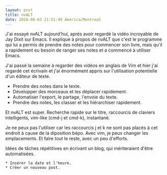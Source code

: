 ```yaml
---
layout: post
title: nvALT
date: 2016-06-03 21:51:49 America/Montreal
---
```

J'ai essayé nvALT aujourd'hui, après avoir regardé la vidéo incroyable
de Jay Dixit sur Emacs. Il explique à propos de nvALT que c'est
le programme qui lui a permis de prendre des notes pour commencer son
livre, mais qu'il a rapidement eu besoin de ranger ses notes et a
commencé à utiliser Emacs.

J'ai passé la semaine à regarder des vidéos en anglais de Vim et hier
j'ai regardé cet écrivain et j'ai énormément appris sur l'utilisation
potentielle d'un éditeur de texte.

* Prendre des notes dans le texte.
* Développer des morceaux et les déplacer rapidement.
* Automatiser l'export, le partage, l'envoie du texte.
* Prendre des notes, les classer et les hiérarchiser rapidement.

Et nvALT est super. Recherche rapide sur le titre, raccourcis de
claviers intelligents, vim-like (cmd-j et cmd-k), instantané. 

Je ne peux pas l'utiliser car les raccourcis j et k ne sont pas placés à
cet endroit à cause de la diposition bépo. Avec vim, je peux changer les
emplacements. Et faire tout le reste, avec un peu d'efforts. 

Idées de tâches répétitives en écrivant un blog, qui mériteraient d'être
automatisées.

    * Insérer la date et l'heure.
    * Créer un nouveau post.
